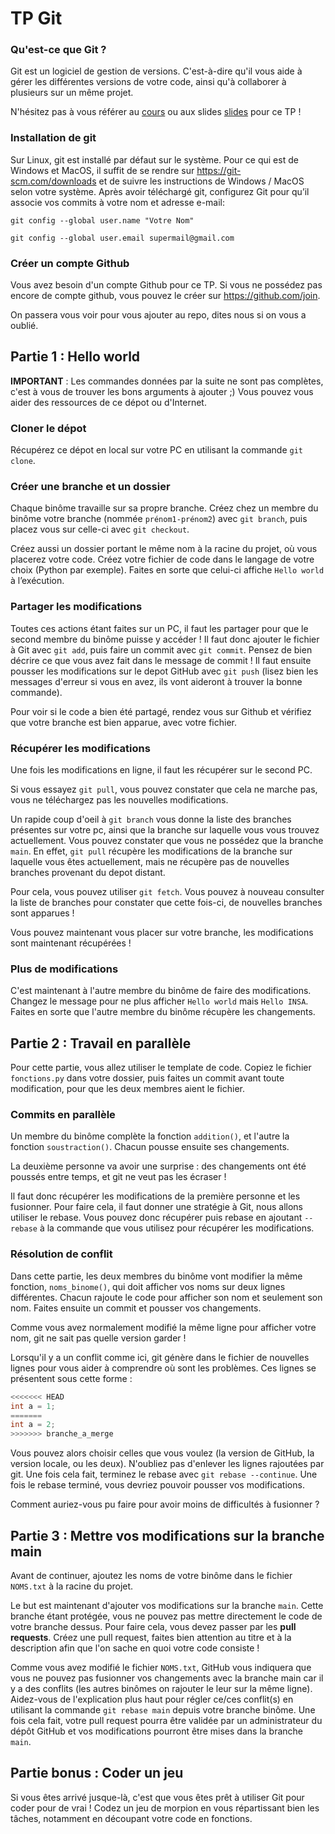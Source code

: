 # TP Git

### Qu'est-ce que Git ?

Git est un logiciel de gestion de versions. C'est-à-dire qu'il vous aide à gérer les différentes versions de votre code, ainsi qu'à collaborer à plusieurs sur un même projet.

N'hésitez pas à vous référer au [cours](Cours.pdf) ou aux slides [slides](Slides.pdf) pour ce TP !

### Installation de git

Sur Linux, git est installé par défaut sur le système.
Pour ce qui est de Windows et MacOS, il suffit de se rendre sur <https://git-scm.com/downloads> et de suivre les instructions de Windows / MacOS selon votre système.
Après avoir téléchargé git, configurez Git pour qu’il associe vos commits à votre nom et adresse e-mail:

`git config --global user.name "Votre Nom"`

`git config --global user.email supermail@gmail.com`

### Créer un compte Github

Vous avez besoin d'un compte Github pour ce TP.
Si vous ne possédez pas encore de compte github, vous pouvez le créer sur <https://github.com/join>.

On passera vous voir pour vous ajouter au repo, dites nous si on vous a oublié.

## Partie 1 : Hello world

**IMPORTANT** : Les commandes données par la suite ne sont pas complètes, c'est à vous de trouver les bons arguments à ajouter ;) Vous pouvez vous aider des ressources de ce dépot ou d'Internet.

### Cloner le dépot

Récupérez ce dépot en local sur votre PC en utilisant la commande `git clone`.

### Créer une branche et un dossier

Chaque binôme travaille sur sa propre branche. Créez chez un membre du binôme votre branche (nommée `prénom1-prénom2`) avec `git branch`, puis placez vous sur celle-ci avec `git checkout`.

Créez aussi un dossier portant le même nom à la racine du projet, où vous placerez votre code.
Créez votre fichier de code dans le langage de votre choix (Python par exemple). Faites en sorte que celui-ci affiche `Hello world` à l’exécution.

### Partager les modifications

Toutes ces actions étant faites sur un PC, il faut les partager pour que le second membre du binôme puisse y accéder !
Il faut donc ajouter le fichier à Git avec `git add`, puis faire un commit avec `git commit`.
Pensez de bien décrire ce que vous avez fait dans le message de commit ! Il faut ensuite pousser les modifications sur le depot GitHub avec `git push` (lisez bien les messages d'erreur si vous en avez, ils vont aideront à trouver la bonne commande).

Pour voir si le code a bien été partagé, rendez vous sur Github et vérifiez que votre branche est bien apparue, avec votre fichier.

### Récupérer les modifications

Une fois les modifications en ligne, il faut les récupérer sur le second PC.

Si vous essayez `git pull`, vous pouvez constater que cela ne marche pas, vous ne téléchargez pas les nouvelles modifications.

Un rapide coup d'oeil à `git branch` vous donne la liste des branches présentes sur votre pc, ainsi que la branche sur laquelle vous vous trouvez actuellement.
Vous pouvez constater que vous ne possédez que la branche `main`.
En effet, `git pull` récupère les modifications de la branche sur laquelle vous êtes actuellement, mais ne récupère pas de nouvelles branches provenant du depot distant.

Pour cela, vous pouvez utiliser `git fetch`.
Vous pouvez à nouveau consulter la liste de branches pour constater que cette fois-ci, de nouvelles branches sont apparues !

Vous pouvez maintenant vous placer sur votre branche, les modifications sont maintenant récupérées !

### Plus de modifications

C'est maintenant à l'autre membre du binôme de faire des modifications. Changez le message pour ne plus afficher `Hello world` mais `Hello INSA`. Faites en sorte que l'autre membre du binôme récupère les changements.

## Partie 2 : Travail en parallèle

Pour cette partie, vous allez utiliser le template de code. Copiez le fichier `fonctions.py` dans votre dossier, puis faites un commit avant toute modification, pour que les deux membres aient le fichier.

### Commits en parallèle

Un membre du binôme complète la fonction `addition()`, et l'autre la fonction `soustraction()`. Chacun pousse ensuite ses changements.

La deuxième personne va avoir une surprise : des changements ont été poussés entre temps, et git ne veut pas les écraser !

Il faut donc récupérer les modifications de la première personne et les fusionner.
Pour faire cela, il faut donner une stratégie à Git, nous allons utiliser le rebase. Vous pouvez donc récupérer puis rebase en ajoutant `--rebase` à la commande que vous utilisez pour récupérer les modifications.

### Résolution de conflit

Dans cette partie, les deux membres du binôme vont modifier la même fonction, `noms_binome()`, qui doit afficher vos noms sur deux lignes différentes. Chacun rajoute le code pour afficher son nom et seulement son nom. Faites ensuite un commit et pousser vos changements.

Comme vous avez normalement modifié la même ligne pour afficher votre nom, git ne sait pas quelle version garder !

Lorsqu'il y a un conflit comme ici, git génère dans le fichier de nouvelles lignes pour vous aider à comprendre où sont les problèmes. Ces lignes se présentent sous cette forme :

```c
<<<<<<< HEAD
int a = 1;
=======
int a = 2;
>>>>>>> branche_a_merge 
```

Vous pouvez alors choisir celles que vous voulez (la version de GitHub, la version locale, ou les deux). N'oubliez pas d'enlever les lignes rajoutées par git. Une fois cela fait, terminez le rebase avec `git rebase --continue`. Une fois le rebase terminé, vous devriez pouvoir pousser vos modifications.

Comment auriez-vous pu faire pour avoir moins de difficultés à fusionner ?

## Partie 3 : Mettre vos modifications sur la branche main

Avant de continuer, ajoutez les noms de votre binôme dans le fichier `NOMS.txt` à la racine du projet.

Le but est maintenant d'ajouter vos modifications sur la branche `main`. Cette branche étant protégée, vous ne pouvez pas mettre directement le code de votre branche dessus. Pour faire cela, vous devez passer par les **pull requests**.
Créez une pull request, faites bien attention au titre et à la description afin que l'on sache en quoi votre code consiste !

Comme vous avez modifié le fichier `NOMS.txt`, GitHub vous indiquera que vous ne pouvez pas fusionner vos changements avec la branche main car il y a des conflits (les autres binômes on rajouter le leur sur la même ligne). Aidez-vous de l'explication plus haut pour régler ce/ces conflit(s) en utilisant la commande `git rebase main` depuis votre branche binôme.
Une fois cela fait, votre pull request pourra être validée par un administrateur du dépôt GitHub et vos modifications pourront être mises dans la branche `main`.

## Partie bonus : Coder un jeu

Si vous êtes arrivé jusque-là, c'est que vous êtes prêt à utiliser Git pour coder pour de vrai !
Codez un jeu de morpion en vous répartissant bien les tâches, notamment en découpant votre code en fonctions.
